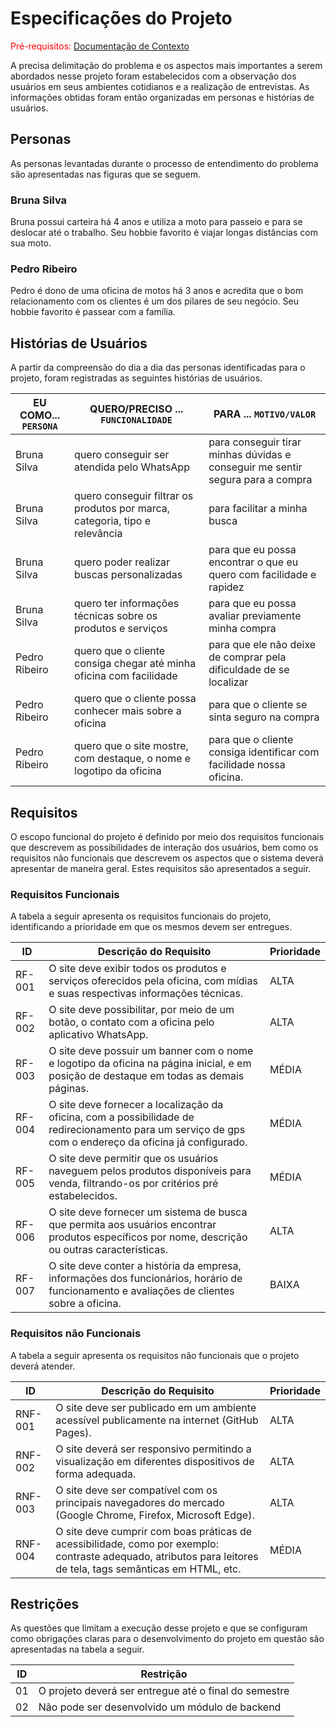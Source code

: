# Especificações do Projeto

<span style="color:red">Pré-requisitos: <a href="1-Documentação de Contexto.md"> Documentação de Contexto</a></span>

A precisa delimitação do problema e os aspectos mais importantes a serem abordados nesse projeto foram estabelecidos com a observação dos usuários em seus ambientes cotidianos e a realização de entrevistas. As informações obtidas foram então organizadas em personas e histórias de usuários.

## Personas

As personas levantadas durante o processo de entendimento do problema são apresentadas nas figuras que se seguem.
### Bruna Silva
Bruna possui carteira há 4 anos e utiliza a moto para passeio e para se deslocar até o trabalho. Seu hobbie favorito é viajar longas distâncias com sua moto.
### Pedro Ribeiro
Pedro é dono de uma oficina de motos há 3 anos e acredita que o bom relacionamento com os clientes é um dos pilares de seu negócio. Seu hobbie favorito é passear com a família.

## Histórias de Usuários

A partir da compreensão do dia a dia das personas identificadas para o projeto, foram registradas as seguintes histórias de usuários.

|EU COMO... `PERSONA`| QUERO/PRECISO ... `FUNCIONALIDADE` |PARA ... `MOTIVO/VALOR`                 |
|--------------------|------------------------------------|----------------------------------------|
|Bruna Silva  | quero conseguir ser atendida pelo WhatsApp         | para conseguir tirar minhas dúvidas e conseguir me sentir segura para a compra             |
|Bruna Silva       | quero conseguir filtrar os produtos por marca, categoria, tipo e relevância               | para facilitar a minha busca |
|Bruna Silva       | quero poder realizar buscas personalizadas             | para que eu possa encontrar o que eu quero com facilidade e rapidez |
|Bruna Silva       | quero ter informações técnicas sobre os produtos e serviços               | para que eu possa avaliar previamente minha compra |
|Pedro Ribeiro       | quero que o cliente consiga chegar até minha oficina com facilidade             | para que ele não deixe de comprar pela dificuldade de se localizar |
|Pedro Ribeiro       | quero que o cliente possa conhecer mais sobre a oficina              | para que o cliente se sinta seguro na compra |
|Pedro Ribeiro       | quero que o site mostre, com destaque, o nome e logotipo da oficina              | para que o cliente consiga identificar com facilidade nossa oficina. |

## Requisitos

O escopo funcional do projeto é definido por meio dos requisitos funcionais que descrevem as possibilidades de interação dos usuários, bem como os requisitos não funcionais que descrevem os aspectos que o sistema deverá apresentar de maneira geral. Estes requisitos são apresentados a seguir.

### Requisitos Funcionais
A tabela a seguir apresenta os requisitos funcionais do projeto, identificando a prioridade em que os mesmos devem ser entregues.

|ID    | Descrição do Requisito  | Prioridade |
|------|-----------------------------------------|----|
|RF-001| O site deve exibir todos os produtos e serviços oferecidos pela oficina, com mídias e suas respectivas informações técnicas. | ALTA | 
|RF-002| O site deve possibilitar, por meio de um botão, o contato com a oficina pelo aplicativo WhatsApp. | ALTA | 
|RF-003| O site deve possuir um banner com o nome e logotipo da oficina na página inicial, e em posição de destaque em todas as demais páginas. | MÉDIA |
|RF-004| O site deve fornecer a localização da oficina, com a possibilidade de redirecionamento para um serviço de gps com o endereço da oficina já configurado. | MÉDIA |
|RF-005| O site deve permitir que os usuários naveguem pelos produtos disponíveis para venda, filtrando-os por critérios pré estabelecidos. | MÉDIA |
|RF-006| O site deve fornecer um sistema de busca que permita aos usuários encontrar produtos específicos por nome, descrição ou outras características. | ALTA |
|RF-007| O site deve conter a história da empresa, informações dos funcionários, horário de funcionamento e avaliações de clientes sobre a oficina. | BAIXA |


### Requisitos não Funcionais
A tabela a seguir apresenta os requisitos não funcionais que o projeto deverá atender.

|ID     | Descrição do Requisito  |Prioridade |
|-------|-------------------------|----|
|RNF-001| O site deve ser publicado em um ambiente acessível publicamente na internet (GitHub Pages). | ALTA | 
|RNF-002| O site deverá ser responsivo permitindo a visualização em diferentes dispositivos de forma adequada. | ALTA | 
|RNF-003| O site deve ser compatível com os principais navegadores do mercado (Google Chrome, Firefox, Microsoft Edge). | ALTA | 
|RNF-004| O site deve cumprir com boas práticas de acessibilidade, como por exemplo: contraste adequado, atributos para leitores de tela, tags semânticas em HTML, etc. | MÉDIA | 

## Restrições

As questões que limitam a execução desse projeto e que se configuram como obrigações claras para o desenvolvimento do projeto em questão são apresentadas na tabela a seguir.

|ID| Restrição                                             |
|--|-------------------------------------------------------|
|01| O projeto deverá ser entregue até o final do semestre |
|02| Não pode ser desenvolvido um módulo de backend        |

